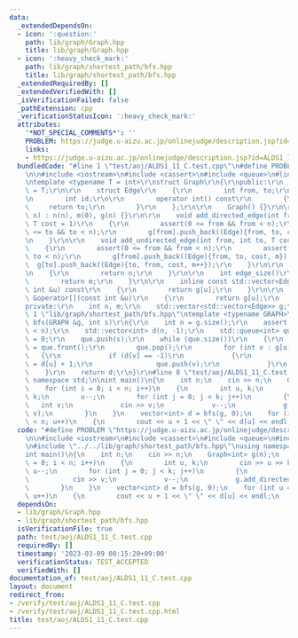 ```yaml
---
data:
  _extendedDependsOn:
  - icon: ':question:'
    path: lib/graph/Graph.hpp
    title: lib/graph/Graph.hpp
  - icon: ':heavy_check_mark:'
    path: lib/graph/shortest_path/bfs.hpp
    title: lib/graph/shortest_path/bfs.hpp
  _extendedRequiredBy: []
  _extendedVerifiedWith: []
  _isVerificationFailed: false
  _pathExtension: cpp
  _verificationStatusIcon: ':heavy_check_mark:'
  attributes:
    '*NOT_SPECIAL_COMMENTS*': ''
    PROBLEM: https://judge.u-aizu.ac.jp/onlinejudge/description.jsp?id=ALDS1_11_C
    links:
    - https://judge.u-aizu.ac.jp/onlinejudge/description.jsp?id=ALDS1_11_C
  bundledCode: "#line 1 \"test/aoj/ALDS1_11_C.test.cpp\"\n#define PROBLEM \"https://judge.u-aizu.ac.jp/onlinejudge/description.jsp?id=ALDS1_11_C\"\
    \n\n#include <iostream>\n#include <cassert>\n#include <queue>\n#line 1 \"lib/graph/Graph.hpp\"\
    \ntemplate <typename T = int>\r\nstruct Graph\r\n{\r\npublic:\r\n    using value_type\
    \ = T;\r\n\r\n    struct Edge\r\n    {\r\n        int from, to;\r\n        T cost;\r\
    \n        int id;\r\n\r\n        operator int() const\r\n        {\r\n       \
    \     return to;\r\n        }\r\n    };\r\n\r\n    Graph() {}\r\n\r\n    Graph(int\
    \ n) : n(n), m(0), g(n) {}\r\n\r\n    void add_directed_edge(int from, int to,\
    \ T cost = 1)\r\n    {\r\n        assert(0 <= from && from < n);\r\n        assert(0\
    \ <= to && to < n);\r\n        g[from].push_back((Edge){from, to, cost, m++});\r\
    \n    }\r\n\r\n    void add_undirected_edge(int from, int to, T cost = 1)\r\n\
    \    {\r\n        assert(0 <= from && from < n);\r\n        assert(0 <= to &&\
    \ to < n);\r\n        g[from].push_back((Edge){from, to, cost, m});\r\n      \
    \  g[to].push_back((Edge){to, from, cost, m++});\r\n    }\r\n\r\n    int size()\r\
    \n    {\r\n        return n;\r\n    }\r\n\r\n    int edge_size()\r\n    {\r\n\
    \        return m;\r\n    }\r\n\r\n    inline const std::vector<Edge> &operator[](const\
    \ int &u) const\r\n    {\r\n        return g[u];\r\n    }\r\n\r\n    inline std::vector<Edge>\
    \ &operator[](const int &u)\r\n    {\r\n        return g[u];\r\n    }\r\n\r\n\
    private:\r\n    int n, m;\r\n    std::vector<std::vector<Edge>> g;\r\n};\r\n#line\
    \ 1 \"lib/graph/shortest_path/bfs.hpp\"\ntemplate <typename GRAPH>\r\nstd::vector<int>\
    \ bfs(GRAPH &g, int s)\r\n{\r\n    int n = g.size();\r\n    assert(s >= 0 && s\
    \ < n);\r\n    std::vector<int> d(n, -1);\r\n    std::queue<int> que;\r\n    d[s]\
    \ = 0;\r\n    que.push(s);\r\n    while (que.size())\r\n    {\r\n        int u\
    \ = que.front();\r\n        que.pop();\r\n        for (int v : g[u])\r\n     \
    \   {\r\n            if (d[v] == -1)\r\n            {\r\n                d[v]\
    \ = d[u] + 1;\r\n                que.push(v);\r\n            }\r\n        }\r\n\
    \    }\r\n    return d;\r\n}\r\n#line 8 \"test/aoj/ALDS1_11_C.test.cpp\"\nusing\
    \ namespace std;\n\nint main()\n{\n    int n;\n    cin >> n;\n    Graph<int> g(n);\n\
    \    for (int i = 0; i < n; i++)\n    {\n        int u, k;\n        cin >> u >>\
    \ k;\n        u--;\n        for (int j = 0; j < k; j++)\n        {\n         \
    \   int v;\n            cin >> v;\n            v--;\n            g.add_directed_edge(u,\
    \ v);\n        }\n    }\n    vector<int> d = bfs(g, 0);\n    for (int u = 0; u\
    \ < n; u++)\n    {\n        cout << u + 1 << \" \" << d[u] << endl;\n    }\n}\n"
  code: "#define PROBLEM \"https://judge.u-aizu.ac.jp/onlinejudge/description.jsp?id=ALDS1_11_C\"\
    \n\n#include <iostream>\n#include <cassert>\n#include <queue>\n#include \"../../lib/graph/Graph.hpp\"\
    \n#include \"../../lib/graph/shortest_path/bfs.hpp\"\nusing namespace std;\n\n\
    int main()\n{\n    int n;\n    cin >> n;\n    Graph<int> g(n);\n    for (int i\
    \ = 0; i < n; i++)\n    {\n        int u, k;\n        cin >> u >> k;\n       \
    \ u--;\n        for (int j = 0; j < k; j++)\n        {\n            int v;\n \
    \           cin >> v;\n            v--;\n            g.add_directed_edge(u, v);\n\
    \        }\n    }\n    vector<int> d = bfs(g, 0);\n    for (int u = 0; u < n;\
    \ u++)\n    {\n        cout << u + 1 << \" \" << d[u] << endl;\n    }\n}\n"
  dependsOn:
  - lib/graph/Graph.hpp
  - lib/graph/shortest_path/bfs.hpp
  isVerificationFile: true
  path: test/aoj/ALDS1_11_C.test.cpp
  requiredBy: []
  timestamp: '2023-03-09 00:15:20+09:00'
  verificationStatus: TEST_ACCEPTED
  verifiedWith: []
documentation_of: test/aoj/ALDS1_11_C.test.cpp
layout: document
redirect_from:
- /verify/test/aoj/ALDS1_11_C.test.cpp
- /verify/test/aoj/ALDS1_11_C.test.cpp.html
title: test/aoj/ALDS1_11_C.test.cpp
---
```

